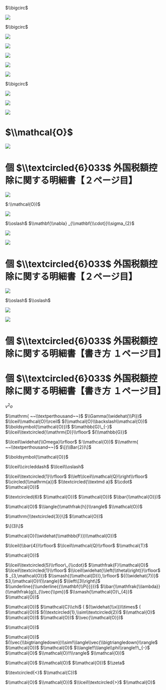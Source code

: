 $\\bigcirc$

![](https://www.nta.go.jp/tmp/0132f8cc-1031-4a53-95e5-6d6684c8d645/images/dc2d834d01a973bc70d78681d53dd093de67e936121ac165f864bea9c383690d.jpg)

$\\bigcirc$

![](https://www.nta.go.jp/tmp/0132f8cc-1031-4a53-95e5-6d6684c8d645/images/8646ba4ea3bc779b9be758ed3250f50015e43b8b44baba5a25b026b97dd2d0e9.jpg)

![](https://www.nta.go.jp/tmp/0132f8cc-1031-4a53-95e5-6d6684c8d645/images/637a340fc96e066d9d1c34aea468e9a87a0132399ef393ba93fe3dbd6fff6ff8.jpg)

![](https://www.nta.go.jp/tmp/0132f8cc-1031-4a53-95e5-6d6684c8d645/images/8fde05982c6ba9ee8a315f9509ac11f5ba0db5abc089564a2f6867ab1809c9ed.jpg)

![](https://www.nta.go.jp/tmp/0132f8cc-1031-4a53-95e5-6d6684c8d645/images/bd6352ba9360a076bf26e1bc139b108f400a3573c4edcd08546e1d2dfde7820d.jpg)

![](https://www.nta.go.jp/tmp/0132f8cc-1031-4a53-95e5-6d6684c8d645/images/25138e7a499e487c5d2ad03fe6359878cbab2c74e30a4910d75dc836c9a905e6.jpg)

$\\bigcirc$

![](https://www.nta.go.jp/tmp/0132f8cc-1031-4a53-95e5-6d6684c8d645/images/e45eb7af550c10121321cf6a9ec2c64c350b41dcf9f1725013168327a60784c6.jpg)

![](https://www.nta.go.jp/tmp/0132f8cc-1031-4a53-95e5-6d6684c8d645/images/cfb4cbf845d94fd5103bb6d891f3a68ebfcc5fbbabf26d305fa873a17a3709ea.jpg)

![](https://www.nta.go.jp/tmp/0132f8cc-1031-4a53-95e5-6d6684c8d645/images/3441d410e1a292214ef14b13f9133047a977c5a06d2b6575b1e5458a2821b65f.jpg)

# $\\mathcal{O}$

![](https://www.nta.go.jp/tmp/0132f8cc-1031-4a53-95e5-6d6684c8d645/images/e103d8ebeaa7dcccb984bbaa6055fd84c69153f975530f28cec96cf00352094b.jpg)

# 個 $\\textcircled{6}033$ 外国税額控除に関する明細書【２ページ目】

![](https://www.nta.go.jp/tmp/0132f8cc-1031-4a53-95e5-6d6684c8d645/images/ed2e7bb0b1c2cef464ec048e3962b5797440310b1f5b5f472a05ee20716a7ac9.jpg)

$:\\mathcal{O})$

![](https://www.nta.go.jp/tmp/0132f8cc-1031-4a53-95e5-6d6684c8d645/images/4aae6589e8292b213128fb1ca9ae4dc0c409c01800acc71a95ea716b9c1a3570.jpg)

$\\oslash$ $\\mathbf{\\nabla} _{\\mathbf{\\cdot}}\\sigma_{2}$

![](https://www.nta.go.jp/tmp/0132f8cc-1031-4a53-95e5-6d6684c8d645/images/95967fd4fe259573d8fc0e1c26bdda8fbd21bc53f388138d3c83d565310dce0b.jpg)

![](https://www.nta.go.jp/tmp/0132f8cc-1031-4a53-95e5-6d6684c8d645/images/ae086032436361befaf7398347e44c5d08815d331a4b447a54e3840b7b776ea8.jpg)

# 個 $\\textcircled{6}033$ 外国税額控除に関する明細書【２ページ目】

![](https://www.nta.go.jp/tmp/0132f8cc-1031-4a53-95e5-6d6684c8d645/images/373236caab13e87ffaea2f2f8afb6eb9faae8a43e438870f992eb1ec9df130cf.jpg)

$\\oslash$ $\\oslash$

![](https://www.nta.go.jp/tmp/0132f8cc-1031-4a53-95e5-6d6684c8d645/images/7b0b49bd2f6b601abfc0e45ddb5104d88c4e27f5960a4bb509d280c3d04b469e.jpg)

![](https://www.nta.go.jp/tmp/0132f8cc-1031-4a53-95e5-6d6684c8d645/images/90aeb88e7dbd1b2ee020927718e5e9fbabf9d38781d6719ac57e4783d93c3413.jpg)

# 個 $\\textcircled{6}033$ 外国税額控除に関する明細書【書き方 １ページ目】

# 個 $\\textcircled{6}033$ 外国税額控除に関する明細書【書き方 １ページ目】

$v^{2}o$

$\\mathrm{ ~~\\textperthousand~~}$ $\\Gamma(\\widehat{\\Pi})$ $\\lceil\\mathcal{O}\\rceil$ $(\\mathcal{O}\\backslash\\mathcal{O})$ $\\boldsymbol{\\mathcal{O}})$ $\\mathbb{G}\_{-}$ $\\lceil\\textcircled{\\mathrm{D}}\\rfloor$ ${\\mathbb{G}}$

$\\lceil\\widehat{\\Omega}\\rfloor$ $:\\mathcal{O})$ $\\mathrm{ ~~\\textperthousand~~}$ $\[(\\Bar{2})\]$

$\\boldsymbol{\\mathcal{O}}$

$\\lceil\\circleddash$ $\\lceil\\oslash$

$\\lceil\\textcircled{1}\\rfloor$ $\\left\\lceil\\mathcal{Q}\\right\\rfloor$ $\\circled{\\mathrm{a}}$ $\\textcircled{\\textmd a}$ $\\cdot$ $\\mathcal{O})$

$\\textcircled{6}$ $\\mathcal{O})$ $\\mathcal{O})$ $\\bar{\\mathcal{O}})$

$\\mathcal{O}$ $\\langle{\\mathfrak{h}}\\rangle$ $\\mathcal{O})$

$\\mathrm{\\textcircled{3}}\]$ $\\mathcal{O})$

$\[(3)\]$

$\\mathcal{O}(\\widehat{\\mathbb{F}})\\mathcal{O})$

$\\lceil(\\bar{4})\\rfloor$ $\\lceil\\mathcal{Q}\\rfloor$ $\\mathcal{T}$

$\\mathcal{O})$

$\\lceil\\textcircled{5}\\rfloor\_{\\cdot}$ $\\mathfrak{F}\\mathcal{O}$ $\\lceil\\textcircled{1}\\rfloor$ $\\lceil\\widehat{\\left(\\theta\\right)}\\rfloor$ $ _{3,\\mathcal{O}}$ $\\smash{(\\mathcal{D})},\\rfloor$ ${(\\widehat{7})}$ $3,\\mathcal{O}!{\\rangle}$ $\\left\[3\\right\]$ $\\underline{{\\underline{{\\mathbf{\\Pi}}}}}$ $\\bar{\\mathfrak{\\lambda}}(\\mathfrak{g})_{\\vec{\\pm}}$ $\\smash{\\mathcal{O}\_{4}}$ $\\mathcal{O})$

$\\mathcal{O})$ $\\mathcal{C}\\chi$ $(%)$ $(\\widehat{\\xi})\\times$ $%)$ $(%)$ $\\mathcal{O})$ $(\\textcircled{1},\\sim\\textcircled{2})$ $\\mathcal{O}$ $\\mathcal{O})$ $\\mathcal{O})$ $\\vec{\\mathcal{O}})$

$\\mathcal{O})$

$\\mathcal{O})$ $(\\vec{\\bigtriangledown})\\sim!\\langle\\vec{\\bigtriangledown}\\rangle$ $\\mathcal{O})$ $\\mathcal{O}$ $\\langle!!\\langle\\phi\\rangle!!\_{-}$ $\\mathcal{O}$ $\\mathcal{O}!!\\rangle$ $\\mathcal{O})$

$\\mathcal{O}$ $\\mathcal{O}$ $\\mathcal{O})$ $\\zeta$

$\\textcircled{<}$ $\\mathcal{C})$

$\\mathcal{O}$ $\\mathcal{O})$ $\\lceil\\textcircled{>}$ $\\mathcal{O}$